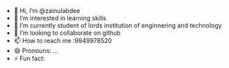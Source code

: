 - 👋 Hi, I’m @zainulabdee
- 👀 I’m interested in learning skills
- 🌱 I’m currently student of lords institution of enginnering and technology
- 💞️ I’m looking to collaborate on github
- 📫 How to reach me :9949978520
- 😄 Pronouns: ...
- ⚡ Fun fact: 

<!---
zainulabdee/zainulabdee is a ✨ special ✨ repository because its `README.md` (this file) appears on your GitHub profile.
You can click the Preview link to take a look at your changes.
--->
